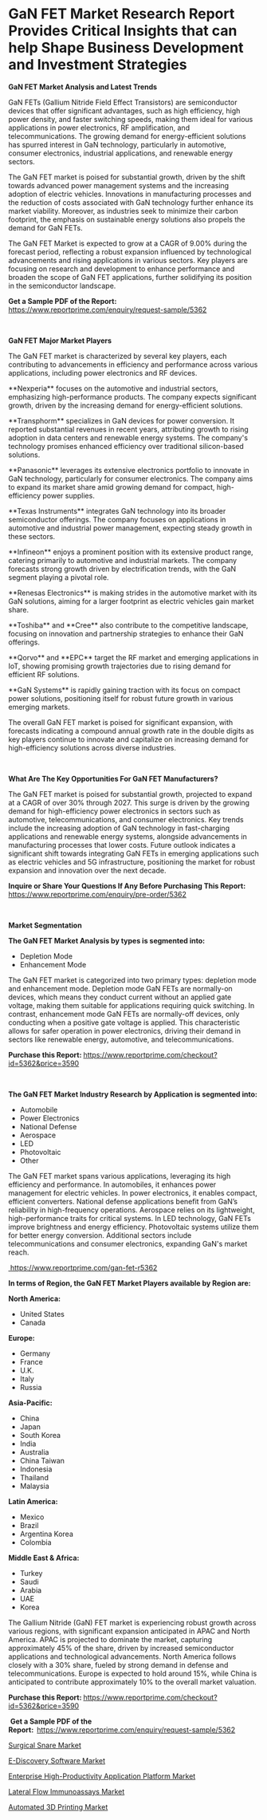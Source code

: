 <p><h1>GaN FET Market Research Report Provides Critical Insights that can help Shape Business Development and Investment Strategies</h1></p><p><strong>GaN FET Market Analysis and Latest Trends</strong></p>
<p><p>GaN FETs (Gallium Nitride Field Effect Transistors) are semiconductor devices that offer significant advantages, such as high efficiency, high power density, and faster switching speeds, making them ideal for various applications in power electronics, RF amplification, and telecommunications. The growing demand for energy-efficient solutions has spurred interest in GaN technology, particularly in automotive, consumer electronics, industrial applications, and renewable energy sectors.</p><p>The GaN FET market is poised for substantial growth, driven by the shift towards advanced power management systems and the increasing adoption of electric vehicles. Innovations in manufacturing processes and the reduction of costs associated with GaN technology further enhance its market viability. Moreover, as industries seek to minimize their carbon footprint, the emphasis on sustainable energy solutions also propels the demand for GaN FETs.</p><p>The GaN FET Market is expected to grow at a CAGR of 9.00% during the forecast period, reflecting a robust expansion influenced by technological advancements and rising applications in various sectors. Key players are focusing on research and development to enhance performance and broaden the scope of GaN FET applications, further solidifying its position in the semiconductor landscape.</p></p>
<p><strong>Get a Sample PDF of the Report:&nbsp;</strong> <a href="https://www.reportprime.com/enquiry/request-sample/5362?utm_campaign=1420&utm_medium=2&utm_source=Github&utm_content=ia&utm_term=27112024&utm_id=gan-fet">https://www.reportprime.com/enquiry/request-sample/5362</a></p>
<p>&nbsp;</p>
<p><strong>GaN FET Major Market Players</strong></p>
<p><p>The GaN FET market is characterized by several key players, each contributing to advancements in efficiency and performance across various applications, including power electronics and RF devices. </p><p>**Nexperia** focuses on the automotive and industrial sectors, emphasizing high-performance products. The company expects significant growth, driven by the increasing demand for energy-efficient solutions.</p><p>**Transphorm** specializes in GaN devices for power conversion. It reported substantial revenues in recent years, attributing growth to rising adoption in data centers and renewable energy systems. The company's technology promises enhanced efficiency over traditional silicon-based solutions.</p><p>**Panasonic** leverages its extensive electronics portfolio to innovate in GaN technology, particularly for consumer electronics. The company aims to expand its market share amid growing demand for compact, high-efficiency power supplies.</p><p>**Texas Instruments** integrates GaN technology into its broader semiconductor offerings. The company focuses on applications in automotive and industrial power management, expecting steady growth in these sectors.</p><p>**Infineon** enjoys a prominent position with its extensive product range, catering primarily to automotive and industrial markets. The company forecasts strong growth driven by electrification trends, with the GaN segment playing a pivotal role.</p><p>**Renesas Electronics** is making strides in the automotive market with its GaN solutions, aiming for a larger footprint as electric vehicles gain market share.</p><p>**Toshiba** and **Cree** also contribute to the competitive landscape, focusing on innovation and partnership strategies to enhance their GaN offerings.</p><p>**Qorvo** and **EPC** target the RF market and emerging applications in IoT, showing promising growth trajectories due to rising demand for efficient RF solutions.</p><p>**GaN Systems** is rapidly gaining traction with its focus on compact power solutions, positioning itself for robust future growth in various emerging markets.</p><p>The overall GaN FET market is poised for significant expansion, with forecasts indicating a compound annual growth rate in the double digits as key players continue to innovate and capitalize on increasing demand for high-efficiency solutions across diverse industries.</p></p>
<p>&nbsp;</p>
<p><strong>What Are The Key Opportunities For GaN FET Manufacturers?</strong></p>
<p><p>The GaN FET market is poised for substantial growth, projected to expand at a CAGR of over 30% through 2027. This surge is driven by the growing demand for high-efficiency power electronics in sectors such as automotive, telecommunications, and consumer electronics. Key trends include the increasing adoption of GaN technology in fast-charging applications and renewable energy systems, alongside advancements in manufacturing processes that lower costs. Future outlook indicates a significant shift towards integrating GaN FETs in emerging applications such as electric vehicles and 5G infrastructure, positioning the market for robust expansion and innovation over the next decade.</p></p>
<p><strong>Inquire or Share Your Questions If Any Before Purchasing This Report:</strong> <a href="https://www.reportprime.com/enquiry/pre-order/5362?utm_campaign=1420&utm_medium=2&utm_source=Github&utm_content=ia&utm_term=27112024&utm_id=gan-fet">https://www.reportprime.com/enquiry/pre-order/5362</a></p>
<p>&nbsp;</p>
<p><strong>Market Segmentation</strong></p>
<p><strong>The GaN FET Market Analysis by types is segmented into:</strong></p>
<p><ul><li>Depletion Mode</li><li>Enhancement Mode</li></ul></p>
<p><p>The GaN FET market is categorized into two primary types: depletion mode and enhancement mode. Depletion mode GaN FETs are normally-on devices, which means they conduct current without an applied gate voltage, making them suitable for applications requiring quick switching. In contrast, enhancement mode GaN FETs are normally-off devices, only conducting when a positive gate voltage is applied. This characteristic allows for safer operation in power electronics, driving their demand in sectors like renewable energy, automotive, and telecommunications.</p></p>
<p><strong>Purchase this Report:&nbsp;</strong><a href="https://www.reportprime.com/checkout?id=5362&price=3590&utm_campaign=1420&utm_medium=2&utm_source=Github&utm_content=ia&utm_term=27112024&utm_id=gan-fet">https://www.reportprime.com/checkout?id=5362&price=3590</a></p>
<p>&nbsp;</p>
<p><strong>The GaN FET Market Industry Research by Application is segmented into:</strong></p>
<p><ul><li>Automobile</li><li>Power Electronics</li><li>National Defense</li><li>Aerospace</li><li>LED</li><li>Photovoltaic</li><li>Other</li></ul></p>
<p><p>The GaN FET market spans various applications, leveraging its high efficiency and performance. In automobiles, it enhances power management for electric vehicles. In power electronics, it enables compact, efficient converters. National defense applications benefit from GaN’s reliability in high-frequency operations. Aerospace relies on its lightweight, high-performance traits for critical systems. In LED technology, GaN FETs improve brightness and energy efficiency. Photovoltaic systems utilize them for better energy conversion. Additional sectors include telecommunications and consumer electronics, expanding GaN's market reach.</p></p>
<p><a href="https://www.reportprime.com/gan-fet-r5362?utm_campaign=1420&utm_medium=2&utm_source=Github&utm_content=ia&utm_term=27112024&utm_id=gan-fet">&nbsp;https://www.reportprime.com/gan-fet-r5362</a></p>
<p><strong>In terms of Region, the GaN FET Market Players available by Region are:</strong></p>
<p>
    <p> <strong> North America: </strong>
        <ul>
            <li>United States</li>
            <li>Canada</li>
        </ul>
        </p> 
    <p> <strong> Europe: </strong>
        <ul>
            <li>Germany</li>
            <li>France</li>
            <li>U.K.</li>
            <li>Italy</li>
            <li>Russia</li>
        </ul>
        </p> 
    <p> <strong> Asia-Pacific: </strong>
        <ul>
            <li>China</li>
            <li>Japan</li>
            <li>South Korea</li>
            <li>India</li>
            <li>Australia</li>
            <li>China Taiwan</li>
            <li>Indonesia</li>
            <li>Thailand</li>
            <li>Malaysia</li>
        </ul>
        </p> 
    <p> <strong> Latin America: </strong>
        <ul>
            <li>Mexico</li>
            <li>Brazil</li>
            <li>Argentina Korea</li>
            <li>Colombia</li>
        </ul>
        </p> 
    <p> <strong> Middle East & Africa: </strong>
        <ul>
            <li>Turkey</li>
            <li>Saudi</li>
            <li>Arabia</li>
            <li>UAE</li>
            <li>Korea</li>
        </ul>
    </p>
    </p>
<p><p>The Gallium Nitride (GaN) FET market is experiencing robust growth across various regions, with significant expansion anticipated in APAC and North America. APAC is projected to dominate the market, capturing approximately 45% of the share, driven by increased semiconductor applications and technological advancements. North America follows closely with a 30% share, fueled by strong demand in defense and telecommunications. Europe is expected to hold around 15%, while China is anticipated to contribute approximately 10% to the overall market valuation.</p></p>
<p><strong>Purchase this Report: </strong><a href="https://www.reportprime.com/checkout?id=5362&price=3590&utm_campaign=1420&utm_medium=2&utm_source=Github&utm_content=ia&utm_term=27112024&utm_id=gan-fet">https://www.reportprime.com/checkout?id=5362&price=3590</a></p>
<p>&nbsp;<strong>Get a Sample PDF of the Report:&nbsp;&nbsp;</strong><a href="https://www.reportprime.com/enquiry/request-sample/5362?utm_campaign=1420&utm_medium=2&utm_source=Github&utm_content=ia&utm_term=27112024&utm_id=gan-fet">https://www.reportprime.com/enquiry/request-sample/5362</a></p>
<p><strong></strong></p>
<p><p><a href="https://www.linkedin.com/pulse/surgical-snare-market-size-growth-trends-statistics-forecasts-reuaf?utm_campaign=1420&utm_medium=2&utm_source=Github&utm_content=ia&utm_term=27112024&utm_id=gan-fet">Surgical Snare Market</a></p><p><a href="https://issuu.com/reportprime-2/docs/e-discovery-software-market-size-20_c0c2a623fcd983?utm_campaign=1420&utm_medium=2&utm_source=Github&utm_content=ia&utm_term=27112024&utm_id=gan-fet">E-Discovery Software Market</a></p><p><a href="https://issuu.com/reportprime-2/docs/enterprise-high-productivity-applic_4a3804035a719e?utm_campaign=1420&utm_medium=2&utm_source=Github&utm_content=ia&utm_term=27112024&utm_id=gan-fet">Enterprise High-Productivity Application Platform Market</a></p><p><a href="https://www.linkedin.com/pulse/insights-lateral-flow-immunoassays-market-competitor-evaluation-cedbf?utm_campaign=1420&utm_medium=2&utm_source=Github&utm_content=ia&utm_term=27112024&utm_id=gan-fet">Lateral Flow Immunoassays Market</a></p><p><a href="https://www.linkedin.com/pulse/foreign-market-opportunities-dynamics-analysis-automated-fah3f?utm_campaign=1420&utm_medium=2&utm_source=Github&utm_content=ia&utm_term=27112024&utm_id=gan-fet">Automated 3D Printing Market</a></p></p>